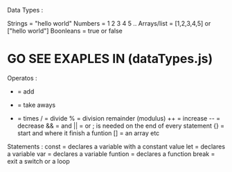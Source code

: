 Data Types :

Strings = "hello world"
Numbers = 1 2 3 4 5 ..
Arrays/list = [1,2,3,4,5] or ["hello world"]
Boonleans = true or false

# GO SEE EXAPLES IN (dataTypes.js)
Operatos :
+ = add
- = take aways
* = times
/ = divide
% = division remainder (modulus)
++ = increase
-- = decrease
&& = and 
|| = or
; is needed on the end  of every statement
{} = start and where it finish a  funtion
[] = an array
etc

Statements :
const = declares a variable with a constant value 
let = declares a variable
var = declares a variable
funtion = declares a function
break = exit a switch or a loop